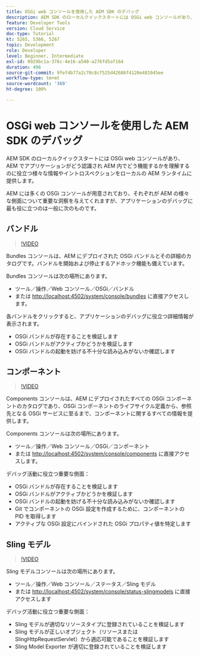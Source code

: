 ```yaml
---
title: OSGi web コンソールを使用した AEM SDK のデバッグ
description: AEM SDK のローカルクイックスタートには OSGi web コンソールがあり、AEM でアプリケーションがどう認識され AEM 内でどう機能するかを理解するのに役立つ様々な情報やイントロスペクションをローカルの AEM ランタイムに提供します。
feature: Developer Tools
version: Cloud Service
doc-type: Tutorial
kt: 5265, 5366, 5267
topic: Development
role: Developer
level: Beginner, Intermediate
exl-id: 0929bc1a-376c-4e16-a540-a276fd5af164
duration: 496
source-git-commit: 9fef4b77a2c70c8cf525d42686f4120e481945ee
workflow-type: tm+mt
source-wordcount: '369'
ht-degree: 100%

---
```


# OSGi web コンソールを使用した AEM SDK のデバッグ

AEM SDK のローカルクイックスタートには OSGi web コンソールがあり、AEM でアプリケーションがどう認識され AEM 内でどう機能するかを理解するのに役立つ様々な情報やイントロスペクションをローカルの AEM ランタイムに提供します。

AEM には多くの OSGi コンソールが用意されており、それぞれが AEM の様々な側面について重要な洞察を与えてくれますが、アプリケーションのデバッグに最も役に立つのは一般に次のものです。

## バンドル

>[!VIDEO](https://video.tv.adobe.com/v/34335?quality=12&learn=on)

Bundles コンソールは、AEM にデプロイされた OSGi バンドルとその詳細のカタログです。バンドルを開始および停止するアドホック機能も備えています。

Bundles コンソールは次の場所にあります。

+ ツール／操作／Web コンソール／OSGi／バンドル
+ または [http://localhost:4502/system/console/bundles](http://localhost:4502/system/console/bundles) に直接アクセスします。

各バンドルをクリックすると、アプリケーションのデバッグに役立つ詳細情報が表示されます。

+ OSGi バンドルが存在することを検証します
+ OSGi バンドルがアクティブかどうかを検証します
+ OSGi バンドルの起動を妨げる不十分な読み込みがないか確認します

## コンポーネント

>[!VIDEO](https://video.tv.adobe.com/v/34336?quality=12&learn=on)

Components コンソールは、AEM にデプロイされたすべての OSGi コンポーネントのカタログであり、OSGi コンポーネントのライフサイクル定義から、参照先となる OSGi サービスに至るまで、コンポーネントに関するすべての情報を提供します。

Components コンソールは次の場所にあります。

+ ツール／操作／Web コンソール／OSGi／コンポーネント
+ または [http://localhost:4502/system/console/components](http://localhost:4502/system/console/components) に直接アクセスします。

デバッグ活動に役立つ重要な側面：

+ OSGi バンドルが存在することを検証します
+ OSGi バンドルがアクティブかどうかを検証します
+ OSGi バンドルの起動を妨げる不十分な読み込みがないか確認します
+ Git でコンポーネントの OSGi 設定を作成するために、コンポーネントの PID を取得します
+ アクティブな OSGi 設定にバインドされた OSGi プロパティ値を特定します

## Sling モデル

>[!VIDEO](https://video.tv.adobe.com/v/34337?quality=12&learn=on)

Sling モデルコンソールは次の場所にあります。

+ ツール／操作／Web コンソール／ステータス／Sling モデル
+ または [http://localhost:4502/system/console/status-slingmodels](http://localhost:4502/system/console/status-slingmodels) に直接アクセスします

デバッグ活動に役立つ重要な側面：

+ Sling モデルが適切なリソースタイプに登録されていることを検証します
+ Sling モデルが正しいオブジェクト（リソースまたは SlingHttpRequestServlet）から適応可能であることを検証します
+ Sling Model Exporter が適切に登録されていることを検証します
